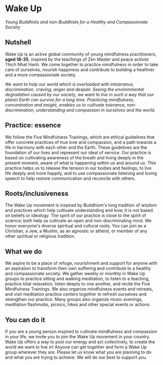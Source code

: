 Wake Up
=======

*Young Buddhists and non-Buddhists for a Healthy and Compassionate Society*

Nutshell
--------

Wake Up is an active global community of young mindfulness practitioners, **aged
18-35**, inspired by the teachings of Zen Master and peace activist Thich Nhat
Hanh. We come together to practice mindfulness in order to take care of
ourselves, nourish happiness and contribute to building a healthier and a more
compassionate society.

*We want to help our world which is overloaded with intolerance, discrimination,
craving, anger and despair. Seeing the environmental degradation caused by our
society, we want to live in such a way that our planet Earth can survive for a
long time. Practicing mindfulness, concentration and insight, enables us to
cultivate tolerance, non-discrimination, understanding and compassion in
ourselves and the world.*

Practice: essence
-----------------

We follow the Five Mindfulness Trainings, which are ethical guidelines that
offer concrete practices of true love and compassion, and a path towards a life
in harmony with each other and the Earth. These guidelines are the foundation of
our lives and represent our ideal of service. Our practice is based on
cultivating awareness of the breath and living deeply in the present moment,
aware of what is happening within us and around us. This practice helps us to
release the tension in our bodies and feelings, to live life deeply and more
happily, and to use compassionate listening and loving speech to help restore
communication and reconcile with others.

Roots/inclusiveness
-------------------

The Wake Up movement is inspired by Buddhism's long tradition of wisdom and
practices which help cultivate understanding and love; it is not based on
beliefs or ideology. The spirit of our practice is close to the spirit of
science; both help us cultivate an open and non-discriminating mind. We honor
everyone's diverse spiritual and cultural roots. You can join as a Christian, a
Jew, a Muslim, as an agnostic or atheist, or member of any other spiritual or
religious tradition.

What we do
----------

We aspire to be a place of refuge, nourishment and support for anyone with an
aspiration to transform their own suffering and contribute to a healthy and
compassionate society. We gather weekly or monthly in Wake Up groups to practice
sitting and walking meditation, to listen to a teaching, practice total
relaxation, listen deeply to one another, and recite the Five Mindfulness
Trainings. We also organize mindfulness events and retreats, and visit
meditation practice centers together to refresh ourselves and strengthen our
practice. Many groups also organize music evenings, meditation flashmobs,
picnics, hikes and other special events or actions.

You can do it
-------------

If you are a young person inspired to cultivate mindfulness and compassion in
your life, we invite you to join the Wake Up movement in your country. Wake Up
offers a way to pool our energy and act collectively, to create the world we
want to live in! Anyone can get together and form a Wake Up group wherever they
are. Please let us know what you are planning to do and what you are trying to
achieve. We will do our best to support you.
